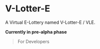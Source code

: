 # V-Lotter-E

A Virtual E-Lottery named V-Lotter-E / VLE.

**Currently in pre-alpha phase**
> For Developers

